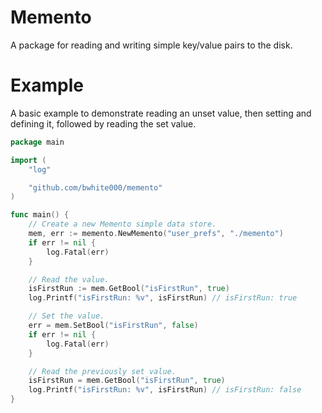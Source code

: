 Memento
=======

A package for reading and writing simple key/value pairs to the disk.

Example
=======

A basic example to demonstrate reading an unset value, then setting and
defining it, followed by reading the set value.

~~~go
package main

import (
	"log"

	"github.com/bwhite000/memento"
)

func main() {
	// Create a new Memento simple data store.
	mem, err := memento.NewMemento("user_prefs", "./memento")
	if err != nil {
		log.Fatal(err)
	}

	// Read the value.
	isFirstRun := mem.GetBool("isFirstRun", true)
	log.Printf("isFirstRun: %v", isFirstRun) // isFirstRun: true

	// Set the value.
	err = mem.SetBool("isFirstRun", false)
	if err != nil {
		log.Fatal(err)
	}

	// Read the previously set value.
	isFirstRun = mem.GetBool("isFirstRun", true)
	log.Printf("isFirstRun: %v", isFirstRun) // isFirstRun: false
}
~~~
